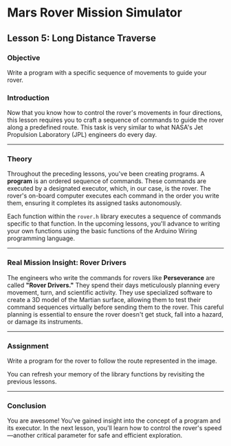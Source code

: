 # Mars Rover Mission Simulator

## Lesson 5: Long Distance Traverse

### Objective

Write a program with a specific sequence of movements to guide your rover.

### Introduction

Now that you know how to control the rover's movements in four directions, this lesson requires you to craft a sequence of commands to guide the rover along a predefined route. This task is very similar to what NASA's Jet Propulsion Laboratory (JPL) engineers do every day.

---

### Theory

Throughout the preceding lessons, you've been creating programs. A **program** is an ordered sequence of commands. These commands are executed by a designated executor, which, in our case, is the rover. The rover's on-board computer executes each command in the order you write them, ensuring it completes its assigned tasks autonomously.

Each function within the `rover.h` library executes a sequence of commands specific to that function. In the upcoming lessons, you'll advance to writing your own functions using the basic functions of the Arduino Wiring programming language.

---

### Real Mission Insight: Rover Drivers

The engineers who write the commands for rovers like **Perseverance** are called **"Rover Drivers."** They spend their days meticulously planning every movement, turn, and scientific activity. They use specialized software to create a 3D model of the Martian surface, allowing them to test their command sequences virtually before sending them to the rover. This careful planning is essential to ensure the rover doesn't get stuck, fall into a hazard, or damage its instruments.

---

### Assignment

Write a program for the rover to follow the route represented in the image.

You can refresh your memory of the library functions by revisiting the previous lessons.

---

### Conclusion

You are awesome! You've gained insight into the concept of a program and its executor. In the next lesson, you'll learn how to control the rover's speed—another critical parameter for safe and efficient exploration.
